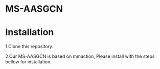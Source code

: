 # MS-AASGCN
# Installation
1.Clone this repository.

2.Our MS-AASGCN is based on mmaction, Please install with the steps bellow for installation.
